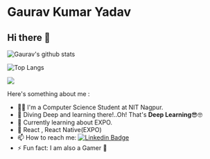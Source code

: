 # Gaurav Kumar Yadav
## Hi there 👋  
<!--
<p align="center"><img src="https://www.pinclipart.com/picdir/big/528-5281773_young-people-clipart-man-on-laptop-cartoon-png.png" width="261" height="378" /> </p>

-->

![Gaurav's github stats](https://github-readme-stats.vercel.app/api?username=GauravKumarYadav&count_private=true&show_icons=true&theme=tokyonight)

  ![Top Langs](https://github-readme-stats.vercel.app/api/top-langs/?username=GauravKumarYadav&layout=compact)
  
  ![](https://komarev.com/ghpvc/?username=GauravKumarYadav&color=blue)

Here's something about me :

- 💁‍♀️ I'm a Computer Science Student at NIT Nagpur. 
- 🥽 Diving Deep and learning there!..Oh! That's **Deep Learning**😎🤓
- 📖 Currently learning about EXPO.
- 💙 React , React Native(EXPO)
- 📫 How to reach me: [![Linkedin Badge](https://img.shields.io/badge/-LinkedIn-blue?style=flat-square&logo=Linkedin&logoColor=white&link=https://www.linkedin.com/in/gaurav-kumar-yadav/)](https://www.linkedin.com/in/gaurav-kumar-yadav/)
- ⚡ Fun fact: I am also a Gamer 🚗
